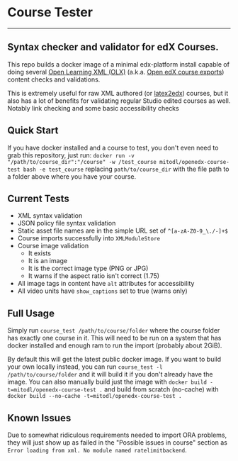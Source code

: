# Course Tester

---
Syntax checker and validator for edX Courses.
---

This repo builds a docker image of a minimal edx-platform install
capable of doing several
[Open Learning XML (OLX)](http://engineering.edx.org/2014/10/open-learning-xml-olx-format/)
(a.k.a. [Open edX course exports](https://code.edx.org)) content checks and validations.

This is extremely useful for raw XML authored (or
[latex2edx](https://github.com/mitocw/latex2edx)) courses, but it also
has a lot of benefits for validating regular Studio edited courses as
well.  Notably link checking and some basic accessibility checks

## Quick Start

If you have docker installed and a course to test, you don't even need
to grab this repository, just run: `docker run -v
"/path/to/course_dir":"/course" -w /test_course
mitodl/openedx-course-test bash -e test_course` replacing
`path/to/course_dir` with the file path to a folder above where you
have your course.

## Current Tests

- XML syntax validation
- JSON policy file syntax validation
- Static asset file names are in the simple URL set of `^[a-zA-Z0-9_\./-]+$`
- Course imports successfully into `XMLModuleStore`
- Course image validation
  - It exists
  - It is an image
  - It is the correct image type (PNG or JPG)
  - It warns if the aspect ratio isn't correct (1.75)
- All image tags in content have `alt` attributes for accessibility
- All video units have `show_captions` set to true (warns only)


## Full Usage

Simply run `course_test /path/to/course/folder` where the course
folder has exactly one course in it.  This will need to be run on
a system that has docker installed and enough ram to run the
import (probably about 2GiB).


By default this will get the latest public docker image.  If you want
to build your own locally instead, you can run `course_test -l
/path/to/course/folder` and it will build it if you don't already have
the image.  You can also manually build just the image with `docker
build -t=mitodl/openedx-course-test .` and build from scratch
(no-cache) with `docker build --no-cache -t=mitodl/openedx-course-test
.`


## Known Issues

Due to somewhat ridiculous requirements needed to import ORA problems,
they will just show up as failed in the "Possible issues in course"
section as `Error loading from xml. No module named ratelimitbackend`.
